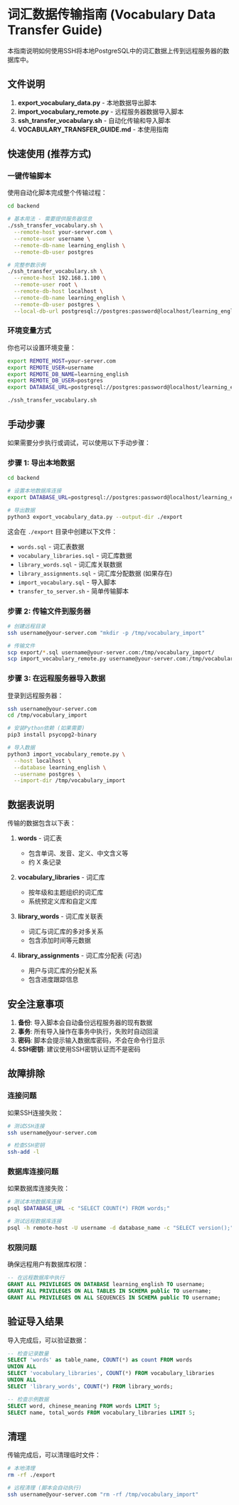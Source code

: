 # 词汇数据传输指南 (Vocabulary Data Transfer Guide)

本指南说明如何使用SSH将本地PostgreSQL中的词汇数据上传到远程服务器的数据库中。

## 文件说明

1. **export_vocabulary_data.py** - 本地数据导出脚本
2. **import_vocabulary_remote.py** - 远程服务器数据导入脚本
3. **ssh_transfer_vocabulary.sh** - 自动化传输和导入脚本
4. **VOCABULARY_TRANSFER_GUIDE.md** - 本使用指南

## 快速使用 (推荐方式)

### 一键传输脚本

使用自动化脚本完成整个传输过程：

```bash
cd backend

# 基本用法 - 需要提供服务器信息
./ssh_transfer_vocabulary.sh \
  --remote-host your-server.com \
  --remote-user username \
  --remote-db-name learning_english \
  --remote-db-user postgres

# 完整参数示例
./ssh_transfer_vocabulary.sh \
  --remote-host 192.168.1.100 \
  --remote-user root \
  --remote-db-host localhost \
  --remote-db-name learning_english \
  --remote-db-user postgres \
  --local-db-url postgresql://postgres:password@localhost/learning_english
```

### 环境变量方式

你也可以设置环境变量：

```bash
export REMOTE_HOST=your-server.com
export REMOTE_USER=username
export REMOTE_DB_NAME=learning_english
export REMOTE_DB_USER=postgres
export DATABASE_URL=postgresql://postgres:password@localhost/learning_english

./ssh_transfer_vocabulary.sh
```

## 手动步骤

如果需要分步执行或调试，可以使用以下手动步骤：

### 步骤 1: 导出本地数据

```bash
cd backend

# 设置本地数据库连接
export DATABASE_URL=postgresql://postgres:password@localhost/learning_english

# 导出数据
python3 export_vocabulary_data.py --output-dir ./export
```

这会在 `./export` 目录中创建以下文件：
- `words.sql` - 词汇表数据
- `vocabulary_libraries.sql` - 词汇库数据
- `library_words.sql` - 词汇库关联数据
- `library_assignments.sql` - 词汇库分配数据 (如果存在)
- `import_vocabulary.sql` - 导入脚本
- `transfer_to_server.sh` - 简单传输脚本

### 步骤 2: 传输文件到服务器

```bash
# 创建远程目录
ssh username@your-server.com "mkdir -p /tmp/vocabulary_import"

# 传输文件
scp export/*.sql username@your-server.com:/tmp/vocabulary_import/
scp import_vocabulary_remote.py username@your-server.com:/tmp/vocabulary_import/
```

### 步骤 3: 在远程服务器导入数据

登录到远程服务器：

```bash
ssh username@your-server.com
cd /tmp/vocabulary_import

# 安装Python依赖 (如果需要)
pip3 install psycopg2-binary

# 导入数据
python3 import_vocabulary_remote.py \
  --host localhost \
  --database learning_english \
  --username postgres \
  --import-dir /tmp/vocabulary_import
```

## 数据表说明

传输的数据包含以下表：

1. **words** - 词汇表
   - 包含单词、发音、定义、中文含义等
   - 约 X 条记录

2. **vocabulary_libraries** - 词汇库
   - 按年级和主题组织的词汇库
   - 系统预定义库和自定义库

3. **library_words** - 词汇库关联表
   - 词汇与词汇库的多对多关系
   - 包含添加时间等元数据

4. **library_assignments** - 词汇库分配表 (可选)
   - 用户与词汇库的分配关系
   - 包含进度跟踪信息

## 安全注意事项

1. **备份**: 导入脚本会自动备份远程服务器的现有数据
2. **事务**: 所有导入操作在事务中执行，失败时自动回滚
3. **密码**: 脚本会提示输入数据库密码，不会在命令行显示
4. **SSH密钥**: 建议使用SSH密钥认证而不是密码

## 故障排除

### 连接问题

如果SSH连接失败：
```bash
# 测试SSH连接
ssh username@your-server.com

# 检查SSH密钥
ssh-add -l
```

### 数据库连接问题

如果数据库连接失败：
```bash
# 测试本地数据库连接
psql $DATABASE_URL -c "SELECT COUNT(*) FROM words;"

# 测试远程数据库连接
psql -h remote-host -U username -d database_name -c "SELECT version();"
```

### 权限问题

确保远程用户有数据库权限：
```sql
-- 在远程数据库中执行
GRANT ALL PRIVILEGES ON DATABASE learning_english TO username;
GRANT ALL PRIVILEGES ON ALL TABLES IN SCHEMA public TO username;
GRANT ALL PRIVILEGES ON ALL SEQUENCES IN SCHEMA public TO username;
```

## 验证导入结果

导入完成后，可以验证数据：

```sql
-- 检查记录数量
SELECT 'words' as table_name, COUNT(*) as count FROM words
UNION ALL
SELECT 'vocabulary_libraries', COUNT(*) FROM vocabulary_libraries
UNION ALL
SELECT 'library_words', COUNT(*) FROM library_words;

-- 检查示例数据
SELECT word, chinese_meaning FROM words LIMIT 5;
SELECT name, total_words FROM vocabulary_libraries LIMIT 5;
```

## 清理

传输完成后，可以清理临时文件：

```bash
# 本地清理
rm -rf ./export

# 远程清理 (脚本会自动执行)
ssh username@your-server.com "rm -rf /tmp/vocabulary_import"
```